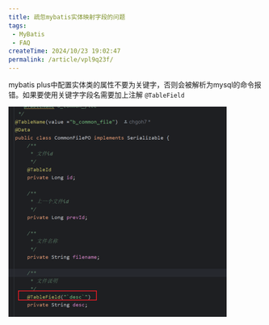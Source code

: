 ```yaml
---
title: 疏忽mybatis实体映射字段的问题
tags:
 - MyBatis
 - FAQ
createTime: 2024/10/23 19:02:47
permalink: /article/vpl9q23f/
---
```


mybatis plus中配置实体类的属性不要为关键字，否则会被解析为mysql的命令报错。如果要使用关键字字段名需要加上注解 `@TableField` 

<img style="float: left; zoom: 50%;" src="./疏忽mybatis实体映射字段的问题.assets/image-20241026163228445.png" alt="image-20241026163228445" />